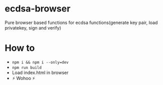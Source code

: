 # ecdsa-browser
Pure browser based functions for ecdsa functions(generate key pair, load privatekey, sign and verify)
# How to
- `npm i && npm i --only=dev`
- `npm run build`
- Load index.html in browser
- :zap: Wohoo :zap:
